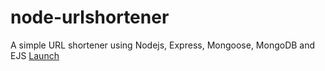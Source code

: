 # node-urlshortener
A simple URL shortener using Nodejs, Express, Mongoose, MongoDB and EJS
[Launch](https://node-urlshortener.herokuapp.com/)
